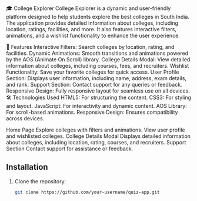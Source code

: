 🎓 College Explorer
College Explorer is a dynamic and user-friendly platform designed to help students explore the best colleges in South India. The application provides detailed information about colleges, including location, ratings, facilities, and more. It also features interactive filters, animations, and a wishlist functionality to enhance the user experience.

🌟 Features
Interactive Filters: Search colleges by location, rating, and facilities.
Dynamic Animations: Smooth transitions and animations powered by the AOS (Animate On Scroll) library.
College Details Modal: View detailed information about colleges, including courses, fees, and recruiters.
Wishlist Functionality: Save your favorite colleges for quick access.
User Profile Section: Displays user information, including name, address, exam details, and rank.
Support Section: Contact support for any queries or feedback.
Responsive Design: Fully responsive layout for seamless use on all devices.
🛠️ Technologies Used
HTML5: For structuring the content.
CSS3: For styling and layout.
JavaScript: For interactivity and dynamic content.
AOS Library: For scroll-based animations.
Responsive Design: Ensures compatibility across devices.

Home Page
Explore colleges with filters and animations.
View user profile and wishlisted colleges.
College Details Modal
Displays detailed information about colleges, including location, rating, courses, and recruiters.
Support Section
Contact support for assistance or feedback.

## Installation
1. Clone the repository:
   ```bash
   git clone https://github.com/your-username/quiz-app.git
